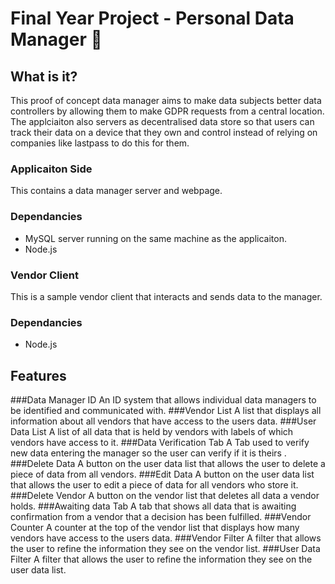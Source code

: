 # Final Year Project - Personal Data Manager 📝
## What is it?
This proof of concept data manager aims to make data subjects better data controllers by allowing them to make GDPR requests from a central location. 
The applciaiton also servers as decentralised data store so that users can track their data on a device that they own and control instead of relying 
on companies like lastpass to do this for them.
### Applicaiton Side
This contains a data manager server and webpage.
### Dependancies
- MySQL server running on the same machine as the applicaiton.
- Node.js
### Vendor Client
This is a sample vendor client that interacts and sends data to the manager.
### Dependancies
- Node.js
## Features
###Data Manager ID
An ID system that allows individual data managers to be identified and communicated with.
###Vendor List
A list that displays all information about all vendors that have access to the users data.
###User Data List
A list of all data that is held by vendors with labels of which vendors have access to it.
###Data Verification Tab
A Tab used to verify new data entering the manager so the user can verify if it is theirs .
###Delete Data
A button on the user data list that allows the user to delete a piece of data from all vendors.
###Edit Data
A button on the user data list that allows the user to edit a piece of data for all vendors who store it.
###Delete Vendor
A button on the vendor list that deletes all data a vendor holds.
###Awaiting data Tab
A tab that shows all data that is awaiting confirmation from a vendor that a decision has been fulfilled.
###Vendor Counter
A counter at the top of the vendor list that displays how many vendors have access to the users data.
###Vendor Filter
A filter that allows the user to refine the information they see on the vendor list.
###User Data Filter
A filter that allows the user to refine the information they see on the user data list.


